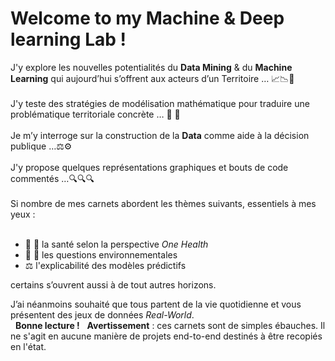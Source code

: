 # Welcome to my Machine & Deep learning Lab !  
J'y explore les nouvelles potentialités du **Data Mining** & du **Machine Learning** qui aujourd’hui s’offrent aux acteurs d’un Territoire … 📈📉👀  
&nbsp;  
J'y teste des stratégies de modélisation mathématique pour traduire une problématique territoriale concrète … 🔀 🔁  
&nbsp;  
Je m’y interroge sur la construction de la **Data** comme aide à la décision publique …⚖️⚙️  
&nbsp;  
J'y propose quelques représentations graphiques et bouts de code commentés …🔍🔍🔍  
&nbsp;  
Si nombre de mes carnets abordent les thèmes suivants, essentiels à mes yeux :  
&nbsp;    
- :pill: 🦆 la santé selon la perspective *One Health*
- 🌱 :cherry_blossom: les questions environnementales
- ⚖️ l'explicabilité des modèles prédictifs
&nbsp;  

certains s’ouvrent aussi à de tout autres horizons.

J’ai néanmoins souhaité que tous partent de la vie quotidienne et vous présentent des jeux de données *Real-World*.  
&nbsp;
**Bonne lecture !**
&nbsp;
**Avertissement** : 
ces carnets sont de simples ébauches. Il ne s'agit en aucune manière de projets end-to-end destinés à être recopiés en l'état.

<!---
design4data/design4data is a ✨ special ✨ repository because its `README.md` (this file) appears on your GitHub profile.
You can click the Preview link to take a look at your changes.
--->
